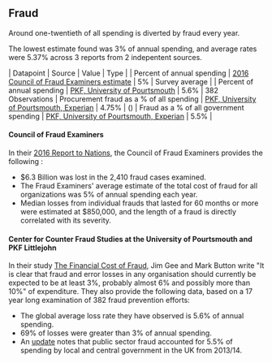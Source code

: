 ## Fraud

Around one-twentieth of all spending is diverted by fraud every year. 

The lowest estimate found was 3% of annual spending, and average rates were 5.37% across 3 reports from 2 indepentent sources.  

| Datapoint | Source | Value | Type | 
| Percent of annual spending | [2016 Council of Fraud Examiners estimate](https://s3-us-west-2.amazonaws.com/acfepublic/2016-report-to-the-nations.pdf) | 5% | Survey average |
| Percent of annual spending | [PKF, University of Pourtsmouth](http://www.pkf.com/media/31640/PKF-The-financial-cost-of-fraud-2015.pdf) | 5.6% | 382 Observations
| Procurement fraud as a % of all spending | [PKF, University of Pourtsmouth, Experian](https://www.pkf-littlejohn.com/sites/default/files/media/documents/annual_fraud_indicator_report_2016update.pdf) | 4.75% | ()
| Fraud as a % of all government spending | [PKF, University of Pourtsmouth, Experian](https://www.pkf-littlejohn.com/sites/default/files/media/documents/annual_fraud_indicator_report_2016update.pdf) | 5.5% |

#### Council of Fraud Examiners

In their [2016 Report to Nations](https://s3-us-west-2.amazonaws.com/acfepublic/2016-report-to-the-nations.pdf), the Council of Fraud Examiners provides the following :

* $6.3 Billion was lost in the 2,410 fraud cases examined. 
* The Fraud Examiners' average estimate of the total cost of fraud for all organizations was 5% of annual spending each year. 
* Median losses from individual frauds that lasted for 60 months or more were estimated at $850,000, and the length of a fraud is directly correlated with its severity. 

#### Center for Counter Fraud Studies at the University of Pourtsmouth and PKF Littlejohn

In their study [The Financial Cost of Fraud](http://www.pkf.com/media/31640/PKF-The-financial-cost-of-fraud-2015.pdf), Jim Gee and Mark Button write "It is clear that fraud and error losses in any organisation should currently be expected to be at least 3%, probably almost 6% and possibly more than 10%" of expenditure. They also provide the following data, based on a 17 year long examination of 382 fraud prevention efforts: 

* The global average loss rate they have observed is 5.6% of annual spending. 
* 69% of losses were greater than 3% of annual spending.
* An [update](https://www.pkf-littlejohn.com/sites/default/files/media/documents/annual_fraud_indicator_report_2016update.pdf) notes that public sector fraud accounted for 5.5% of spending by local and central government in the UK from 2013/14.

